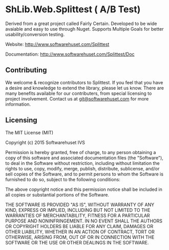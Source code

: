 ShLib.Web.Splittest ( A/B Test)
============

Derived from a great project called Fairly Certain. Developed to be wide avaiable and easy to use through Nuget. Supports Multiple Goals for better usability/conversion testing.

Website: http://www.softwarehuset.com/Splittest

Documentation: http://www.softwarehuset.com/Splittest/Doc



Contributing
-----------
We welcome & recognize contributors to Splittest. If you feel that you have a desire and knowledge to extend the library, 
please let us know. There are many benefits available for our contributers, from special licensing to project
involvement. Contact us at git@softwarehuset.com for more information.


Licensing
-----------

The MIT License (MIT)

Copyright (c) 2015 Softwarehuset IVS

Permission is hereby granted, free of charge, to any person obtaining a copy
of this software and associated documentation files (the "Software"), to deal
in the Software without restriction, including without limitation the rights
to use, copy, modify, merge, publish, distribute, sublicense, and/or sell
copies of the Software, and to permit persons to whom the Software is
furnished to do so, subject to the following conditions: 

The above copyright notice and this permission notice shall be included in
all copies or substantial portions of the Software.

THE SOFTWARE IS PROVIDED "AS IS", WITHOUT WARRANTY OF ANY KIND, EXPRESS OR
IMPLIED, INCLUDING BUT NOT LIMITED TO THE WARRANTIES OF MERCHANTABILITY,
FITNESS FOR A PARTICULAR PURPOSE AND NONINFRINGEMENT. IN NO EVENT SHALL THE
AUTHORS OR COPYRIGHT HOLDERS BE LIABLE FOR ANY CLAIM, DAMAGES OR OTHER
LIABILITY, WHETHER IN AN ACTION OF CONTRACT, TORT OR OTHERWISE, ARISING FROM,
OUT OF OR IN CONNECTION WITH THE SOFTWARE OR THE USE OR OTHER DEALINGS IN
THE SOFTWARE.